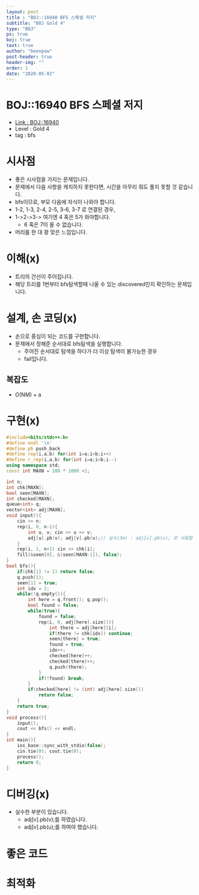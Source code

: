 ```yaml
---
layout: post
title : "BOJ::16940 BFS 스페셜 저지"
subtitle: "BOJ Gold 4"
type: "BOJ"
ps: true
boj: true
text: true
author: "beenpow"
post-header: true
header-img: ""
order: 1
date: "2020-05-02"
---
```

# BOJ::16940 BFS 스페셜 저지
- [Link : BOJ::16940](https://www.acmicpc.net/problem/16940)
- Level : Gold 4
- tag : bfs

# 시사점
- 좋은 시사점을 가지는 문제입니다.
- 문제에서 다음 사항을 캐치하지 못한다면, 시간을 아무리 줘도 풀지 못할 것 같습니다.
- bfs이므로, 부모 다음에 자식이 나와야 합니다.
- 1-2, 1-3, 2-4, 2-5, 3-6, 3-7 로 연결된 경우,
- 1->2->3-> 여기엔 4 혹은 5가 와야합니다.
  - 6 혹은 7이 올 수 없습니다.
- 머리를 한 대 꽝 맞은 느낌입니다.

# 이해(x)
- 트리의 간선이 주어집니다.
- 해당 트리를 1번부터 bfs탐색할때 나올 수 있는 discovered인지 확인하는 문제입니다.

# 설계, 손 코딩(x)
- 손으로 중심이 되는 코드를 구현합니다.
- 문제에서 정해준 순서대로 bfs탐색을 실행합니다.
  - 주어진 순서대로 탐색을 하다가 더 이상 탐색이 불가능한 경우
  - fail입니다.

## 복잡도
- O(NM) + a 

# 구현(x)

```cpp
#include<bits/stdc++.h>
#define endl '\n'
#define pb push_back
#define rep(i,a,b) for(int i=a;i<b;i++)
#define r_rep(i,a,b) for(int i=a;i>b;i--)
using namespace std;
const int MAXN = 100 * 1000 +2;

int n;
int chk[MAXN];
bool seen[MAXN];
int checked[MAXN];
queue<int> q;
vector<int> adj[MAXN];
void input(){
    cin >> n;
    rep(i, 0, n-1){
        int u, v; cin >> u >> v;
        adj[u].pb(v); adj[v].pb(u);// 실수(3m) : adj[v].pb(v); 로 사용함
    }
    rep(i, 1, n+1) cin >> chk[i];
    fill(&seen[0], &(seen[MAXN-1]), false);
}
bool bfs(){
    if(chk[1] != 1) return false;
    q.push(1);
    seen[1] = true;
    int idx = 2;
    while(!q.empty()){
        int here = q.front(); q.pop();
        bool found = false;
        while(true){
            found = false;
            rep(i, 0, adj[here].size()){
                int there = adj[here][i];
                if(there != chk[idx]) continue;
                seen[there] = true;
                found = true;
                idx++;
                checked[here]++;
                checked[there]++;
                q.push(there);
            }
            if(!found) break;
        }
        if(checked[here] != (int) adj[here].size())
            return false;
    }
    return true;
}
void process(){
    input();
    cout << bfs() << endl;
}
int main(){
    ios_base::sync_with_stdio(false);
    cin.tie(0); cout.tie(0);
    process();
    return 0;
}
```

# 디버깅(x)
- 실수한 부분이 있습니다.
  - adj[v].pb(v);를 하였습니다.
  - adj[v].pb(u);를 하여야 했습니다.

# 좋은 코드

# 최적화
